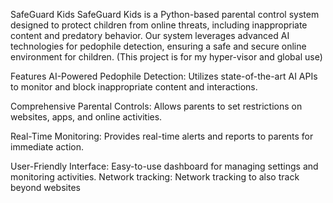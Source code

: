 SafeGuard Kids
SafeGuard Kids is a Python-based parental control system designed to protect children from online threats, including inappropriate content and predatory behavior. Our system leverages advanced AI technologies for pedophile detection, ensuring a safe and secure online environment for children.
(This project is for my hyper-visor and global use)

Features
AI-Powered Pedophile Detection: Utilizes state-of-the-art AI APIs to monitor and block inappropriate content and interactions.

Comprehensive Parental Controls: Allows parents to set restrictions on websites, apps, and online activities.

Real-Time Monitoring: Provides real-time alerts and reports to parents for immediate action.

User-Friendly Interface: Easy-to-use dashboard for managing settings and monitoring activities.
Network tracking: Network tracking to also track beyond websites 
